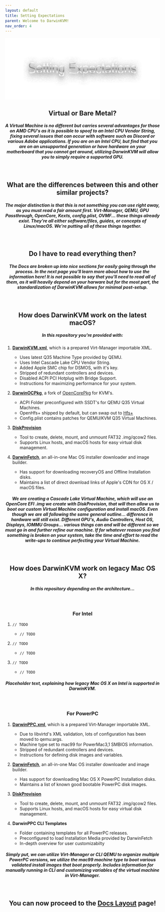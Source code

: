 ```yaml
---
layout: default
title: Setting Expectations
parent: Welcome to DarwinKVM!
nav_order: 4
---
```


<p align="center">
  <img width="650" height="200" src="../../assets/HeaderSettingExpectations.png">
</p>

<h2 align="center">Virtual or Bare Metal?</h2>
<h5 align="center">A Virtual Machine is no different but carries several advantages for those on AMD CPU's as it is possible to spoof to an Intel CPU Vendor String, fixing several issues that can occur with software such as Discord or various Adobe applications. If you are on an Intel CPU, but find that you are on an unsupported generation or have hardware on your motherboard that you cannot get around, utilizing DarwinKVM will allow you to simply require a supported GPU.</h5>
<br>

<h2 align="center">What are the differences between this and other similar projects?</h2>
<h5 align="center">The major distinction is that this is not something you can use right away, as you must read a fair amount first. Virt-Manager, QEMU, GPU Passthrough, OpenCore, Kexts, config.plist, OVMF... these things already exist. They're all either software/files, guides, or concepts of Linux/macOS. We're putting all of these things together.</h5>
<br>

<h2 align="center">Do I have to read everything then?</h2>
<h5 align="center">The Docs are broken up into nice sections for easily going through the process. In the next page you'll learn more about how to use the information here! It is not possible to say that you'll need to read all of them, as it will heavily depend on your harware but for the most part, the standardization of DarwinKVM allows for minimal post-setup.</h5>
<br>

<h2 align="center">How does DarwinKVM work on the latest macOS?</h2>

<h5 align="center"><b>In this repository you're provided with:</b></h5>

1. [**DarwinKVM.xml**](https://github.com/royalgraphx/DarwinKVM/blob/main/DarwinKVM.xml), which is a prepared Virt-Manager importable XML.
   - Uses latest Q35 Machine Type provided by QEMU.
   - Uses Intel Cascade Lake CPU Vendor String.
   - Added Apple SMC chip for DSMOS, with it's key.
   - Stripped of redundant controllers and devices.
   - Disabled ACPI PCI Hotplug with Bridge Support.
   - Instructions for maximizing performance for your system.

2. [**DarwinOCPkg**](https://github.com/royalgraphx/DarwinOCPkg), a fork of [OpenCorePkg](https://github.com/acidanthera/OpenCorePkg) for KVM's.
   - ACPI Folder preconfigured with SSDT's for QEMU Q35 Virtual Machines.
   - OpenHfs+ shipped by default, but can swap out to [Hfs+](https://github.com/acidanthera/OcBinaryData/blob/master/Drivers/HfsPlus.efi)
   - Config.plist contains patches for QEMU/KVM Q35 Virtual Machines.

3. [**DiskProvision**](https://github.com/royalgraphx/DiskProvision/)
   - Tool to create, delete, mount, and unmount FAT32 .img/qcow2 files.
   - Supports Linux hosts, and macOS hosts for easy virtual disk management.

4. [**DarwinFetch**](https://github.com/royalgraphx/DarwinFetch), an all-in-one Mac OS installer downloader and image builder.
   - Has support for downloading recoveryOS and Offline Installation disks.
   - Maintains a list of direct download links of Apple's CDN for OS X / macOS files.

<h5 align="center">We are creating a Cascade Lake Virtual Machine, which will use an OpenCore EFI .img we create with DiskProvision, that will then allow us to boot our custom Virtual Machine configuration and install macOS. Even though we are all following the same general outline... difference in hardware will still exist. Different GPU's, Audio Controllers, Host OS, Displays, IOMMU Groups... various things can and will be different so we must go in and further refine our machine. If for whatever reason you find something is broken on your system, take the time and effort to read the write-ups to continue perfecting your Virtual Machine.</h5>
<br>

<h2 align="center">How does DarwinKVM work on legacy Mac OS X?</h2>

<h5 align="center">In this repository depending on the architecture...</h5>
<br>

<h3 align="center"><b>For Intel</b></h3>

1. ``// TODO``
   - ``// TODO``

2. ``// TODO``
   - ``// TODO``

3. ``// TODO``
   - ``// TODO``

<h5 align="center">Placeholder text, explaining how legacy Mac OS X on Intel is supported in DarwinKVM.</h5>

<br>
<h3 align="center"><b>For PowerPC</b></h3>

1. [**DarwinPPC.xml**](https://github.com/royalgraphx/DarwinKVM/blob/main/DarwinPPC.xml), which is a prepared Virt-Manager importable XML.
   - Due to libvirtd's XML validation, lots of configuration has been moved to qemu:args.
   - Machine type set to mac99 for PowerMac3,1 SMBIOS information.
   - Stripped of redundant controllers and devices.
   - Instructions for defining disk images and variables.

2. [**DarwinFetch**](https://github.com/royalgraphx/DarwinFetch), an all-in-one Mac OS installer downloader and image builder.
   - Has support for downloading Mac OS X PowerPC Installation disks.
   - Maintains a list of known good bootable PowerPC disk images.

3. [**DiskProvision**](https://github.com/royalgraphx/DiskProvision/)
   - Tool to create, delete, mount, and unmount FAT32 .img/qcow2 files.
   - Supports Linux hosts, and macOS hosts for easy virtual disk management.

4. **DarwinPPC CLI Templates**
   - Folder containing templates for all PowerPC releases.
   - Preconfigured to load Installation Media provided by DarwinFetch
   - In-depth overview for user customizabilty

<h5 align="center">Simply put, we can utilize Virt-Manager or CLI QEMU to organize multiple PowerPC versions, we utilize the mac99 machine type to boot various validated install images that boot properly. Includes information for manually running in CLI and customizing variables of the virtual machine in Virt-Manager.</h5>

<br>
<h2 align="center">You can now proceed to the <a href="04-DocsExplained.html">Docs Layout</a> page!</h2>
